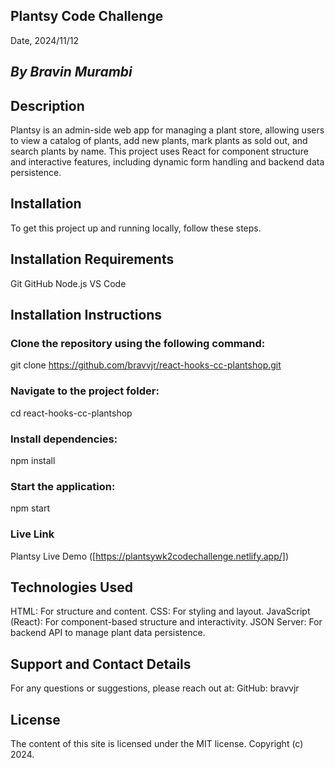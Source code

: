 ## Plantsy Code Challenge

Date, 2024/11/12

## _By Bravin Murambi_

## Description

Plantsy is an admin-side web app for managing a plant store, allowing users to view a catalog of plants, add new plants, mark plants as sold out, and search plants by name. This project uses React for component structure and interactive features, including dynamic form handling and backend data persistence.

## Installation

To get this project up and running locally, follow these steps.

## Installation Requirements

Git
GitHub
Node.js
VS Code

## Installation Instructions

### Clone the repository using the following command:

git clone https://github.com/bravvjr/react-hooks-cc-plantshop.git

### Navigate to the project folder:

cd react-hooks-cc-plantshop

### Install dependencies:

npm install

### Start the application:

npm start

### Live Link

Plantsy Live Demo ([https://plantsywk2codechallenge.netlify.app/])

## Technologies Used

HTML: For structure and content.
CSS: For styling and layout.
JavaScript (React): For component-based structure and interactivity.
JSON Server: For backend API to manage plant data persistence.

## Support and Contact Details

For any questions or suggestions, please reach out at:
GitHub: bravvjr

## License

The content of this site is licensed under the MIT license.
Copyright (c) 2024.
